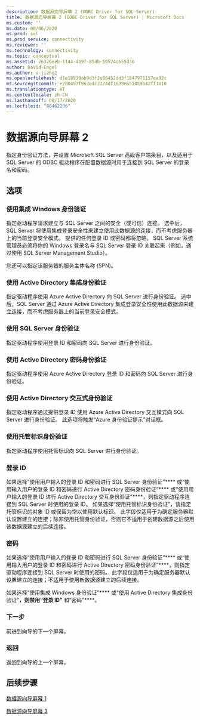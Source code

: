 ```yaml
---
description: 数据源向导屏幕 2 (ODBC Driver for SQL Server)
title: 数据源向导屏幕 2 (ODBC Driver for SQL Server) | Microsoft Docs
ms.custom: ''
ms.date: 08/06/2020
ms.prod: sql
ms.prod_service: connectivity
ms.reviewer: ''
ms.technology: connectivity
ms.topic: conceptual
ms.assetid: 76326eeb-1144-4b9f-85db-50524c655d30
author: David-Engel
ms.author: v-jizho2
ms.openlocfilehash: d1e18939ab9d3f2e86452dd3f1847971157ca92c
ms.sourcegitcommit: e700497f962e4c2274df16d9e651059b42ff1a10
ms.translationtype: HT
ms.contentlocale: zh-CN
ms.lasthandoff: 08/17/2020
ms.locfileid: "88462206"
---
```

# <a name="data-source-wizard-screen-2"></a>数据源向导屏幕 2

指定身份验证方法，并设置 Microsoft SQL Server 高级客户端条目，以及适用于 SQL Server 的 ODBC 驱动程序在配置数据源时用于连接到 SQL Server 的登录名和密码。

## <a name="options"></a>选项

### <a name="with-integrated-windows-authentication"></a>使用集成 Windows 身份验证

指定驱动程序请求建立与 SQL Server 之间的安全（或可信）连接。 选中后，SQL Server 将使用集成登录安全性来建立使用此数据源的连接，而不考虑服务器上的当前登录安全模式。 提供的任何登录 ID 或密码都将忽略。 SQL Server 系统管理员必须将你的 Windows 登录名与 SQL Server 登录 ID 关联起来（例如，通过使用 SQL Server Management Studio）。

您还可以指定该服务器的服务主体名称 (SPN)。

### <a name="with-active-directory-integrated-authentication"></a>使用 Active Directory 集成身份验证

指定驱动程序使用 Azure Active Directory 向 SQL Server 进行身份验证。 选中后，SQL Server 通过 Azure Active Directory 集成登录安全性使用此数据源来建立连接，而不考虑服务器上的当前登录安全模式。

### <a name="with-sql-server-authentication"></a>使用 SQL Server 身份验证

指定驱动程序使用登录 ID 和密码向 SQL Server 进行身份验证。

### <a name="with-active-directory-password-authentication"></a>使用 Active Directory 密码身份验证

指定驱动程序使用 Azure Active Directory 登录 ID 和密码向 SQL Server 进行身份验证。

### <a name="with-active-directory-interactive-authentication"></a>使用 Active Directory 交互式身份验证

指定驱动程序通过提供登录 ID 使用 Azure Active Directory 交互模式向 SQL Server 进行身份验证。 此选项将触发“Azure 身份验证提示”对话框。

### <a name="with-managed-identity-authentication"></a>使用托管标识身份验证

指定驱动程序使用托管标识向 SQL Server 进行身份验证。

### <a name="login-id"></a>登录 ID

如果选择“使用用户输入的登录 ID 和密码进行 SQL Server 身份验证”**** 或“使用输入用户的登录 ID 和密码进行 Active Directory 密码身份验证”**** 或“使用用户输入的登录 ID 进行 Active Directory 交互身份验证”****，则指定驱动程序连接到 SQL Server 时使用的登录 ID。 如果选择“使用托管标识身份验证”，请指定托管标识的对象 ID 或保留为空以使用默认标识。 此字段仅适用于为确定服务器默认设置建立的连接；除非使用托管身份验证，否则它不适用于创建数据源之后使用该数据源建立的后续连接。

### <a name="password"></a>密码

如果选择“使用用户输入的登录 ID 和密码进行 SQL Server 身份验证”**** 或“使用输入用户的登录 ID 和密码进行 Active Directory 密码身份验证”****，则指定驱动程序连接到 SQL Server 时使用的密码。 此字段仅适用于为确定服务器默认设置建立的连接；不适用于使用新数据源建立的后续连接。

如果选择“使用集成 Windows 身份验证”**** 或“使用 Active Directory 集成身份验证”****，则禁用“登录 ID”**** 和“密码”****。

### <a name="next"></a>下一步

前进到向导的下一个屏幕。

### <a name="back"></a>返回

返回到向导的上一个屏幕。

## <a name="next-steps"></a>后续步骤

[数据源向导屏幕 1](../../../connect/odbc/windows/dsn-wizard-1.md)

[数据源向导屏幕 3](../../../connect/odbc/windows/dsn-wizard-3.md)

